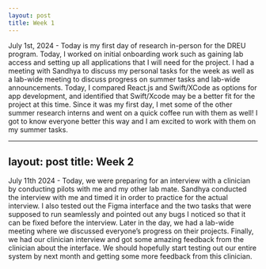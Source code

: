 ```yaml
---
layout: post
title: Week 1
---
```


July 1st, 2024 - Today is my first day of research in-person for the DREU program. Today, I worked on initial onboarding work such as gaining lab access and setting up all applications that I will need for the project. I had a meeting with Sandhya to discuss my personal tasks for the week as well as a lab-wide meeting to discuss progress on summer tasks and lab-wide announcements. Today, I compared React.js and Swift/XCode as options for app development, and identified that Swift/Xcode may be a better fit for the project at this time. Since it was my first day, I met some of the other summer research interns and went on a quick coffee run with them as well! I got to know everyone better this way and I am excited to work with them on my summer tasks.

---
layout: post
title: Week 2
---

July 11th 2024 - Today, we were preparing for an interview with a clinician by conducting pilots with me and my other lab mate. Sandhya conducted the interview with me and timed it in order to practice for the actual interview. I also tested out the Figma interface and the two tasks that were supposed to run seamlessly and pointed out any bugs I noticed so that it can be fixed before the interview. Later in the day, we had a lab-wide meeting where we discussed everyone’s progress on their projects. Finally, we had our clinician interview and got some amazing feedback from the clinician about the interface. We should hopefully start testing out our entire system by next month and getting some more feedback from this clinician.
